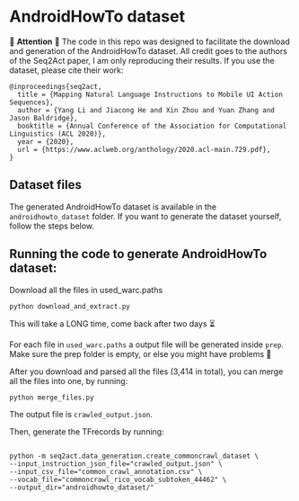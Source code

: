 # AndroidHowTo dataset

:rotating_light: **Attention** :rotating_light: The code in this repo was designed to facilitate the download and generation of the AndroidHowTo dataset. All credit goes to the authors of the Seq2Act paper, I am only reproducing their results. If you use the dataset, please cite their work:

```
@inproceedings{seq2act,
  title = {Mapping Natural Language Instructions to Mobile UI Action Sequences},
  author = {Yang Li and Jiacong He and Xin Zhou and Yuan Zhang and Jason Baldridge},
  booktitle = {Annual Conference of the Association for Computational Linguistics (ACL 2020)},
  year = {2020},
  url = {https://www.aclweb.org/anthology/2020.acl-main.729.pdf},
}
```

## Dataset files

The generated AndroidHowTo dataset is available in the ```androidhowto_dataset``` folder. If you want to generate the dataset yourself, follow the steps below.

## Running the code to generate AndroidHowTo dataset:

Download all the files in used_warc.paths

```
python download_and_extract.py
```

This will take a LONG time, come back after two days :hourglass_flowing_sand:


For each file in ```used_warc.paths``` a output file will be generated inside ```prep```. Make sure the prep folder is empty, or else you might have problems :bug: 


After you download and parsed all the files (3,414 in total), you can merge all the files into one, by running:

```
python merge_files.py
```

The output file is ```crawled_output.json```.

Then, generate the TFrecords by running:

```

python -m seq2act.data_generation.create_commoncrawl_dataset \
--input_instruction_json_file="crawled_output.json" \
--input_csv_file="common_crawl_annotation.csv" \
--vocab_file="commoncrawl_rico_vocab_subtoken_44462" \
--output_dir="androidhowto_dataset/"

```
